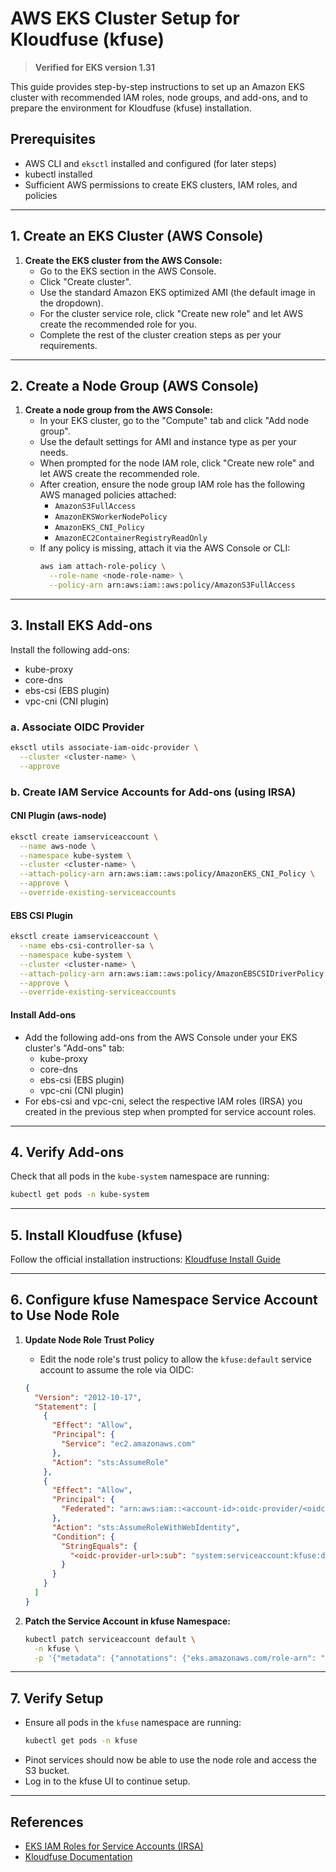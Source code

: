 # AWS EKS Cluster Setup for Kloudfuse (kfuse)

> **Verified for EKS version 1.31**

This guide provides step-by-step instructions to set up an Amazon EKS cluster with recommended IAM roles, node groups, and add-ons, and to prepare the environment for Kloudfuse (kfuse) installation.

## Prerequisites
- AWS CLI and `eksctl` installed and configured (for later steps)
- kubectl installed
- Sufficient AWS permissions to create EKS clusters, IAM roles, and policies

---

## 1. Create an EKS Cluster (AWS Console)

1. **Create the EKS cluster from the AWS Console:**
   - Go to the EKS section in the AWS Console.
   - Click "Create cluster".
   - Use the standard Amazon EKS optimized AMI (the default image in the dropdown).
   - For the cluster service role, click "Create new role" and let AWS create the recommended role for you.
   - Complete the rest of the cluster creation steps as per your requirements.

---

## 2. Create a Node Group (AWS Console)

1. **Create a node group from the AWS Console:**
   - In your EKS cluster, go to the "Compute" tab and click "Add node group".
   - Use the default settings for AMI and instance type as per your needs.
   - When prompted for the node IAM role, click "Create new role" and let AWS create the recommended role.
   - After creation, ensure the node group IAM role has the following AWS managed policies attached:
     - `AmazonS3FullAccess`
     - `AmazonEKSWorkerNodePolicy`
     - `AmazonEKS_CNI_Policy`
     - `AmazonEC2ContainerRegistryReadOnly`
   - If any policy is missing, attach it via the AWS Console or CLI:
     ```sh
     aws iam attach-role-policy \
       --role-name <node-role-name> \
       --policy-arn arn:aws:iam::aws:policy/AmazonS3FullAccess
     ```

---

## 3. Install EKS Add-ons

Install the following add-ons:
- kube-proxy
- core-dns
- ebs-csi (EBS plugin)
- vpc-cni (CNI plugin)

### a. Associate OIDC Provider

```sh
eksctl utils associate-iam-oidc-provider \
  --cluster <cluster-name> \
  --approve
```

### b. Create IAM Service Accounts for Add-ons (using IRSA)

#### CNI Plugin (aws-node)
```sh
eksctl create iamserviceaccount \
  --name aws-node \
  --namespace kube-system \
  --cluster <cluster-name> \
  --attach-policy-arn arn:aws:iam::aws:policy/AmazonEKS_CNI_Policy \
  --approve \
  --override-existing-serviceaccounts
```

#### EBS CSI Plugin
```sh
eksctl create iamserviceaccount \
  --name ebs-csi-controller-sa \
  --namespace kube-system \
  --cluster <cluster-name> \
  --attach-policy-arn arn:aws:iam::aws:policy/AmazonEBSCSIDriverPolicy \
  --approve \
  --override-existing-serviceaccounts
```

#### Install Add-ons
- Add the following add-ons from the AWS Console under your EKS cluster's "Add-ons" tab:
  - kube-proxy
  - core-dns
  - ebs-csi (EBS plugin)
  - vpc-cni (CNI plugin)
- For ebs-csi and vpc-cni, select the respective IAM roles (IRSA) you created in the previous step when prompted for service account roles.

---

## 4. Verify Add-ons

Check that all pods in the `kube-system` namespace are running:
```sh
kubectl get pods -n kube-system
```

---

## 5. Install Kloudfuse (kfuse)

Follow the official installation instructions: [Kloudfuse Install Guide](https://docs.kloudfuse.com/platform/latest/install/)

---

## 6. Configure kfuse Namespace Service Account to Use Node Role

1. **Update Node Role Trust Policy**
   - Edit the node role's trust policy to allow the `kfuse:default` service account to assume the role via OIDC:
   ```json
   {
     "Version": "2012-10-17",
     "Statement": [
       {
         "Effect": "Allow",
         "Principal": {
           "Service": "ec2.amazonaws.com"
         },
         "Action": "sts:AssumeRole"
       },
       {
         "Effect": "Allow",
         "Principal": {
           "Federated": "arn:aws:iam::<account-id>:oidc-provider/<oidc-provider-url>"
         },
         "Action": "sts:AssumeRoleWithWebIdentity",
         "Condition": {
           "StringEquals": {
             "<oidc-provider-url>:sub": "system:serviceaccount:kfuse:default"
           }
         }
       }
     ]
   }
   ```

2. **Patch the Service Account in kfuse Namespace:**
   ```sh
   kubectl patch serviceaccount default \
     -n kfuse \
     -p '{"metadata": {"annotations": {"eks.amazonaws.com/role-arn": "<arn of node role>"}}}'
   ```

---

## 7. Verify Setup

- Ensure all pods in the `kfuse` namespace are running:
  ```sh
  kubectl get pods -n kfuse
  ```
- Pinot services should now be able to use the node role and access the S3 bucket.
- Log in to the kfuse UI to continue setup.

---

## References
- [EKS IAM Roles for Service Accounts (IRSA)](https://docs.aws.amazon.com/eks/latest/userguide/iam-roles-for-service-accounts.html)
- [Kloudfuse Documentation](https://docs.kloudfuse.com/platform/latest/install/)
